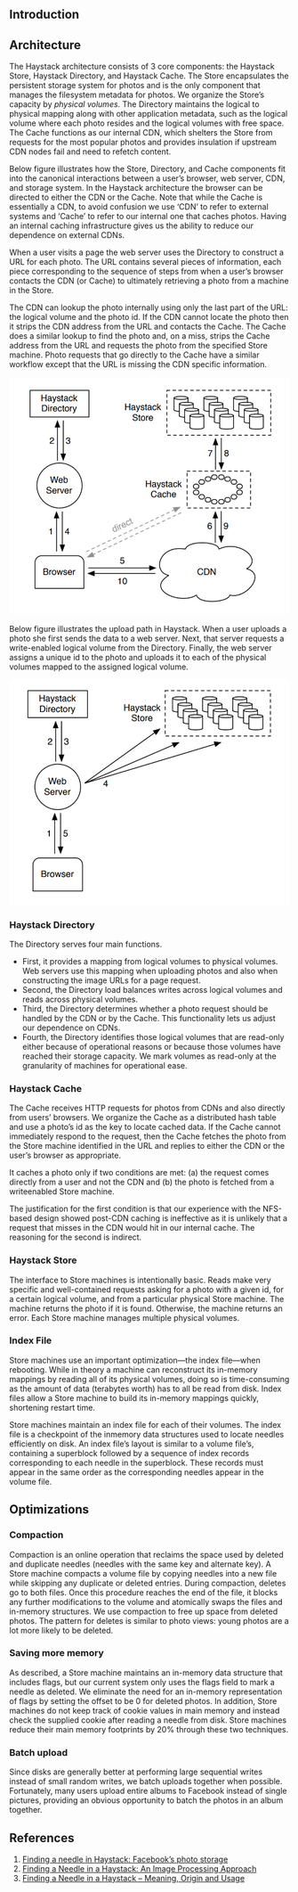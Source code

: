 ## Introduction

## Architecture

The Haystack architecture consists of 3 core components: the Haystack Store, Haystack Directory, and Haystack Cache.
The Store encapsulates the persistent storage system for photos and is the only component that manages the filesystem metadata for photos.
We organize the Store’s capacity by *physical volumes*.
The Directory maintains the logical to physical mapping along with other application metadata, such as the logical volume where each photo resides and the logical volumes with free space.
The Cache functions as our internal CDN, which shelters the Store from requests for the most popular photos and provides insulation if upstream CDN nodes fail and need to refetch content.

Below figure illustrates how the Store, Directory, and Cache components fit into the canonical interactions between a user’s browser, web server, CDN, and storage system.
In the Haystack architecture the browser can be directed to either the CDN or the Cache.
Note that while the Cache is essentially a CDN, to avoid confusion we use ‘CDN’ to refer to external systems and ‘Cache’ to refer to our internal one that caches photos.
Having an internal caching infrastructure gives us the ability to reduce our dependence on external CDNs.

When a user visits a page the web server uses the Directory to construct a URL for each photo.
The URL contains several pieces of information, each piece corresponding to the sequence of steps from when a user’s browser contacts the CDN (or Cache) to ultimately retrieving a photo from a machine in the Store.

The CDN can lookup the photo internally using only the last part of the URL: the logical volume and the photo id.
If the CDN cannot locate the photo then it strips the CDN address from the URL and contacts the Cache.
The Cache does a similar lookup to find the photo and, on a miss, strips the Cache address from the URL and requests the photo from the specified Store machine.
Photo requests that go directly to the Cache have a similar workflow except that the URL is missing the CDN specific information.

![Serving a photo](./img/Haystack_Serving.png)

Below figure illustrates the upload path in Haystack.
When a user uploads a photo she first sends the data to a web server.
Next, that server requests a write-enabled logical volume from the Directory.
Finally, the web server assigns a unique id to the photo and uploads it to each of the physical volumes mapped to the assigned logical volume.

![Uploading a photo](./img/Haystack_Uploading.png)

### Haystack Directory

The Directory serves four main functions.

- First, it provides a mapping from logical volumes to physical volumes. Web servers use this mapping when uploading photos and also when constructing the image URLs for a page request.
- Second, the Directory load balances writes across logical volumes and reads across physical volumes.
- Third, the Directory determines whether a photo request should be handled by the CDN or by the Cache. This functionality lets us adjust our dependence on CDNs.
- Fourth, the Directory identifies those logical volumes that are read-only either because of operational reasons or because those volumes have reached their storage capacity. We mark volumes as read-only at the granularity of machines for operational ease.

### Haystack Cache

The Cache receives HTTP requests for photos from CDNs and also directly from users’ browsers.
We organize the Cache as a distributed hash table and use a photo’s id as the key to locate cached data.
If the Cache cannot immediately respond to the request, then the Cache fetches the photo from the Store machine identified in the URL and replies to either the CDN or the user’s browser as appropriate.

It caches a photo only if two conditions are met: (a) the request comes directly from a user and not the CDN and (b) the photo is fetched from a writeenabled Store machine.

The justification for the first condition is that our experience with the NFS-based design showed post-CDN caching is ineffective as it is unlikely that a request that misses in the CDN would hit in our internal cache.
The reasoning for the second is indirect.

### Haystack Store

The interface to Store machines is intentionally basic.
Reads make very specific and well-contained requests asking for a photo with a given id, for a certain logical volume, and from a particular physical Store machine.
The machine returns the photo if it is found. Otherwise, the machine returns an error.
Each Store machine manages multiple physical volumes.

### Index File

Store machines use an important optimization—the index file—when rebooting.
While in theory a machine can reconstruct its in-memory mappings by reading all of its physical volumes, doing so is time-consuming as the amount of data (terabytes worth) has to all be read from disk.
Index files allow a Store machine to build its in-memory mappings quickly, shortening restart time.

Store machines maintain an index file for each of their volumes.
The index file is a checkpoint of the inmemory data structures used to locate needles efficiently on disk.
An index file’s layout is similar to a volume file’s, containing a superblock followed by a sequence of index records corresponding to each needle in the superblock.
These records must appear in the same order as the corresponding needles appear in the volume file.

## Optimizations

### Compaction

Compaction is an online operation that reclaims the space used by deleted and duplicate needles (needles with the same key and alternate key).
A Store machine compacts a volume file by copying needles into a new file while skipping any duplicate or deleted entries. During compaction, deletes go to both files.
Once this procedure reaches the end of the file, it blocks any further modifications to the volume and atomically swaps the files and in-memory structures.
We use compaction to free up space from deleted photos.
The pattern for deletes is similar to photo views: young photos are a lot more likely to be deleted.

### Saving more memory

As described, a Store machine maintains an in-memory data structure that includes flags, but our current system only uses the flags field to mark a needle as deleted.
We eliminate the need for an in-memory representation of flags by setting the offset to be 0 for deleted photos.
In addition, Store machines do not keep track of cookie values in main memory and instead check the supplied cookie after reading a needle from disk.
Store machines reduce their main memory footprints by 20% through these two techniques.

### Batch upload

Since disks are generally better at performing large sequential writes instead of small random writes, we batch uploads together when possible.
Fortunately, many users upload entire albums to Facebook instead of single pictures, providing an obvious opportunity to batch the photos in an album together.

## References

1. [Finding a needle in Haystack: Facebook’s photo storage](https://www.usenix.org/legacy/event/osdi10/tech/full_papers/Beaver.pdf)
2. [Finding a Needle in a Haystack: An Image Processing Approach](https://evoq-eval.siam.org/Portals/0/Publications/SIURO/Vol6/Finding_a_Needle_in_a_Haystack.pdf?ver=2018-04-06-151851-393)
3. [Finding a Needle in a Haystack – Meaning, Origin and Usage](https://english-grammar-lessons.com/finding-a-needle-in-a-haystack-meaning/)
